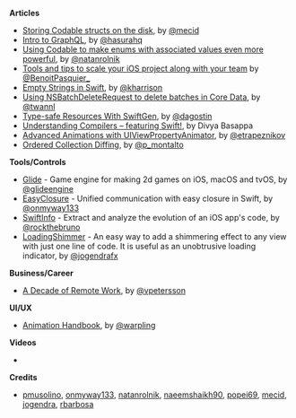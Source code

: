 
**Articles**

* [Storing Codable structs on the disk](https://mecid.github.io/2019/05/22/storing-codable-structs-on-the-disk/), by [@mecid](https://twitter.com/mecid)
* [Intro to GraphQL](https://learn.hasura.io/graphql/ios/introduction), by [@hasurahq](https://twitter.com/hasurahq)
* [Using Codable to make enums with associated values even more powerful](https://blog.natanrolnik.me/codable-enums-associated-values), by [@natanrolnik](https://twitter.com/natanrolnik)
* [Tools and tips to scale your iOS project along with your team](https://benoitpasquier.com/tools-tips-to-scale-ios-project-and-team/) by [@BenoitPasquier_](https://twitter.com/benoitpasquier_)
* [Empty Strings in Swift](https://useyourloaf.com/blog/empty-strings-in-swift/), by [@kharrison](https://twitter.com/kharrison)
* [Using NSBatchDeleteRequest to delete batches in Core Data](https://www.avanderlee.com/swift/nsbatchdeleterequest-core-data/), by [@twannl](https://www.twitter.com/twannl)
* [Type-safe Resources With SwiftGen](https://agostini.tech/2019/05/19/type-safe-resources-with-swiftgen/), by [@dagostin](https://twitter.com/dagostin)
* [Understanding Compilers – featuring Swift!](https://www.prolificinteractive.com/2019/05/18/understanding-compilers-featuring-swift/), by Divya Basappa
* [Advanced Animations with UIViewPropertyAnimator](https://www.appcoda.com/interactive-animation/), by [@etrapeznikov](https://twitter.com/etrapeznikov)
* [Ordered Collection Diffing](https://thoughtbot.com/blog/ordered-collection-diffing), by [@p_montalto](https://twitter.com/p_montalto)

**Tools/Controls**

* [Glide](https://github.com/cocoatoucher/Glide) - Game engine for making 2d games on iOS, macOS and tvOS, by [@glideengine](https://twitter.com/glideengine)
* [EasyClosure](https://github.com/onmyway133/EasyClosure) - Unified communication with easy closure in Swift, by [@onmyway133](https://twitter.com/onmyway133)
* [SwiftInfo](https://github.com/rockbruno/SwiftInfo) - Extract and analyze the evolution of an iOS app's code, by [@rockthebruno](https://twitter.com/rockthebruno)
* [LoadingShimmer](https://github.com/jogendra/LoadingShimmer) - An easy way to add a shimmering effect to any view with just one line of code. It is useful as an unobtrusive loading indicator, by [@jogendrafx](https://twitter.com/jogendrafx)

**Business/Career**

* [A Decade of Remote Work](https://blog.viktorpetersson.com/2019/05/18/a-decade-of-remote.html), by [@vpetersson](https://twitter.com/vpetersson)

**UI/UX**

* [Animation Handbook](https://www.designbetter.co/animation-handbook), by [@warpling](http://twitter.com/warpling)

**Videos**

* 

**Credits**

* [pmusolino](https://www.github.com/pmusolino), [onmyway133](https://www.github.com/onmyway133), [natanrolnik](https://www.github.com/natanrolnik), [naeemshaikh90](https://github.com/naeemshaikh90), [popei69](https://www.github.com/popei69), [mecid](https://github.com/mecid), [jogendra](https://github.com/jogendra), [rbarbosa](https://github.com/rbarbosa)
